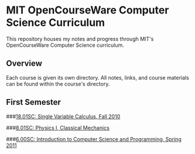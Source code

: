 MIT OpenCourseWare Computer Science Curriculum
=============================================

This repository houses my notes and progress through MIT's OpenCourseWare
Computer Science curriculum.

Overview
--------
Each course is given its own directory. All notes, links, and course materials
can be found within the course's directory.

First Semester
--------------

###[18.01SC: Single Variable Calculus, Fall 2010](https://github.com/walshification/mit_computer_science/18_01sc_single_variable_calculus)

###[8.01SC: Physics I, Classical Mechanics](https://github.com/walshification/mit_computer_science/8_01sc_physics_i_classical_mechanics)

###[6.00SC: Introduction to Computer Science and Programming, Spring 2011](https://github.com/walshification/mit_computer_science/6_00sc_intro_to_cs_and_programming)
